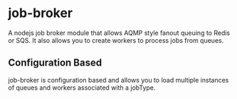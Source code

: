 job-broker
==========

A nodejs job broker module that allows AQMP style fanout queuing to Redis or SQS. It also allows you to create workers to process jobs from queues.


Configuration Based
-------------------
job-broker is configuration based and allows you to load multiple instances of queues and workers associated with a jobType.